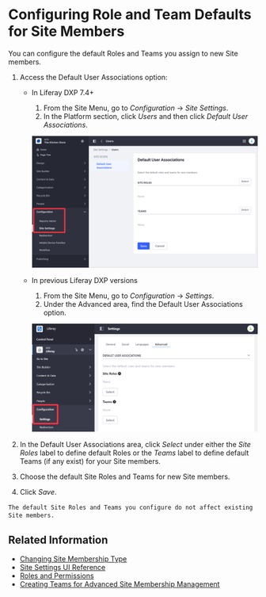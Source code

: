 # Configuring Role and Team Defaults for Site Members

You can configure the default Roles and Teams you assign to new Site members.

1. Access the Default User Associations option:

    - In Liferay DXP 7.4+

      1. From the Site Menu, go to *Configuration* &rarr; *Site Settings*.
      1. In the Platform section, click *Users* and then click *Default User Associations*.

       ![In Liferay DXP 7.4+, change the Default User Association from the Site Settings section.](./configuring-role-and-team-defaults-for-site-members/images/03.png)

    - In previous Liferay DXP versions

      1. From the Site Menu, go to *Configuration* &rarr; *Settings*.
      1. Under the Advanced area, find the Default User Associations option.

       ![In previous Liferay DXP versions, change the Default User Associations from the Settings section.](./configuring-role-and-team-defaults-for-site-members/images/01.png)

1. In the Default User Associations area, click *Select* under either the *Site Roles* label to define default Roles or the *Teams* label to define default Teams (if any exist) for your Site members.

1. Choose the default Site Roles and Teams for new Site members.

1. Click *Save*.

```{note}
The default Site Roles and Teams you configure do not affect existing Site members.
```

## Related Information

- [Changing Site Membership Type](./changing-site-membership-type.md)
- [Site Settings UI Reference](../site-settings-ui-reference.md)
- [Roles and Permissions](../../../users-and-permissions/roles-and-permissions/understanding-roles-and-permissions.md)
- [Creating Teams for Advanced Site Membership Management](../../building-sites/site-membership/creating-teams-for-sites.md)
